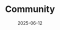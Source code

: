---
title: 'Community'
description: Connect, learn, and grow with the Fluent community
date: 2025-06-12
headerTheme: light
herobg: 
community:
  enabled: true
  position: 0
  list:
  - title: Slack
    description: Join the Slack for Fluent Bit and Fluentd. Engage with experts, ask questions, and share best practices.
    logo: /images/slack-2.svg
    buttonUrl: "https://launchpass.com/fluent-all"
    buttonText: "Join"
    tabOpen: "_blank"
  - title: Twitter
    description: Follow @fluentbit for the latest news and announcements. Share your ideas and learn from the community.
    logo: /images/twitter.svg
    buttonUrl: "https://twitter.com/fluentbit"
    buttonText: "Follow"
    tabOpen: "_blank"
  - title: Newsletter
    description: Sign up to receive our newsletter for information about Fluent Bit events, and opportunities to contribute to the project.
    logo: /images/mail.svg
    buttonUrl: "https://chronosphere.io/fluent-bit/#subscribe"
    buttonText: "Sign up"
    tabOpen: "_blank"
meeting:
  enabled: true
  title: Fluent Bit Monthly Community Meeting
  description: Held the last Thursday of every month. Click the button below to add to your calendar.  
  buttonUrl: "https://docs.google.com/document/d/1vJvsn8E0SanLO1R0X3RC1qTw0XQK_7q75sZ8IbWAu-g/"
  buttonText: "Add to calendar"
  tabOpen: "_blank"

---
